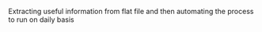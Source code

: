 Extracting useful information from flat file and then automating the process to run on daily basis



